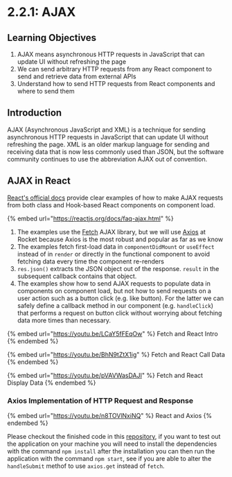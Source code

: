 # 2.2.1: AJAX

## Learning Objectives

1. AJAX means asynchronous HTTP requests in JavaScript that can update UI without refreshing the page
2. We can send arbitrary HTTP requests from any React component to send and retrieve data from external APIs
3. Understand how to send HTTP requests from React components and where to send them

## Introduction

AJAX (Asynchronous JavaScript and XML) is a technique for sending asynchronous HTTP requests in JavaScript that can update UI without refreshing the page. XML is an older markup language for sending and receiving data that is now less commonly used than JSON, but the software community continues to use the abbreviation AJAX out of convention.

## AJAX in React

[React's official docs](https://reactjs.org/docs/faq-ajax.html) provide clear examples of how to make AJAX requests from both class and Hook-based React components on component load.

{% embed url="https://reactjs.org/docs/faq-ajax.html" %}

1. The examples use the [Fetch](https://developer.mozilla.org/en-US/docs/Web/API/Fetch\_API) AJAX library, but we will use [Axios](https://axios-http.com/docs/intro) at Rocket because Axios is the most robust and popular as far as we know
2. The examples fetch first-load data in `componentDidMount` or `useEffect` instead of in `render` or directly in the functional component to avoid fetching data every time the component re-renders
3. `res.json()` extracts the JSON object out of the response. `result` in the subsequent callback contains that object.
4. The examples show how to send AJAX requests to populate data in components on component load, but not how to send requests on a user action such as a button click (e.g. like button). For the latter we can safely define a callback method in our component (e.g. `handleClick`) that performs a request on button click without worrying about fetching data more times than necessary.

{% embed url="https://youtu.be/LCaY5fFEqOw" %}
Fetch and React Intro
{% endembed %}

{% embed url="https://youtu.be/BhN9tZtX1ig" %}
Fetch and React Call Data
{% endembed %}

{% embed url="https://youtu.be/pVAVWasDAJI" %}
Fetch and React Display Data
{% endembed %}



### Axios Implementation of HTTP Request and Response

{% embed url="https://youtu.be/n8TOVlNxiNQ" %}
React and Axios
{% endembed %}

Please checkout the finished code in this [repository](https://github.com/rocketacademy/m2\_react\_ajax\_repo), if you want to test out the application on your machine you will need to install the dependencies with the command `npm install` after the installation you can then run the application with the command `npm start`, see if you are able to alter the `handleSubmit` methof to use `axios.get` instead of `fetch`.&#x20;

